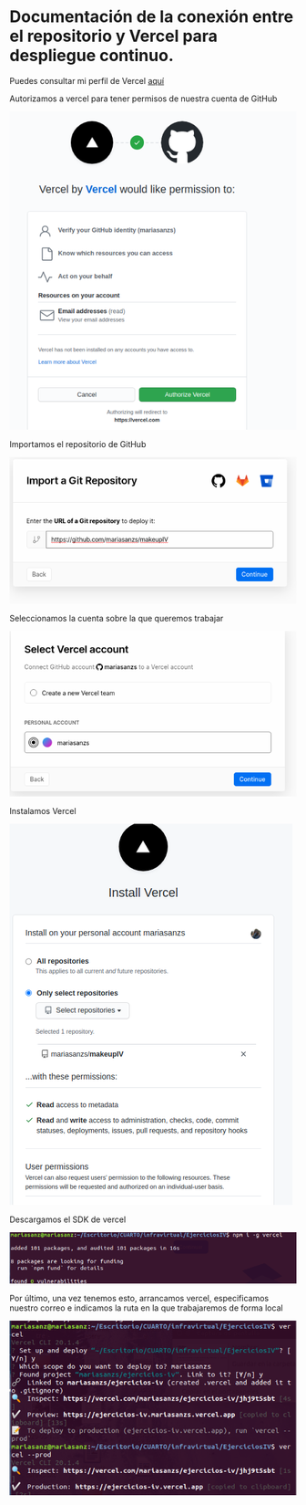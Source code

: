 # Documentación de la conexión entre el repositorio y Vercel para despliegue continuo.

Puedes consultar mi perfil de Vercel [aquí](https://vercel.com/mariasanzs/ejercicios-iv)

Autorizamos a vercel para tener permisos de nuestra cuenta de GitHub

![vercelauthoriza](https://github.com/mariasanzs/EjerciciosIV/blob/master/img/vercelauthorize.png)

Importamos el repositorio de GitHub

![importGit](https://github.com/mariasanzs/EjerciciosIV/blob/master/img/importGitRepository.png)

Seleccionamos la cuenta sobre la que queremos trabajar

![selectvercelaccount](https://github.com/mariasanzs/EjerciciosIV/blob/master/img/selectVercelaccount.png)

Instalamos Vercel

![install vercel](https://github.com/mariasanzs/EjerciciosIV/blob/master/img/installvercel.png)

Descargamos el SDK de vercel

![sdk](https://github.com/mariasanzs/EjerciciosIV/blob/master/img/sdk.png)

Por último, una vez tenemos esto, arrancamos vercel, especificamos nuestro correo e indicamos la ruta en la que trabajaremos de forma local

![vercel--prod](https://github.com/mariasanzs/EjerciciosIV/blob/master/img/vercel-vercel--prod.png)
